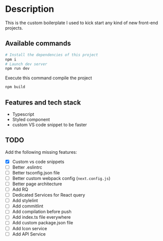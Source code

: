 # Description

This is the custom boilerplate I used to kick start any kind of new front-end projects.

## Available commands


```bash
# Install the dependencies of this project
npm i
# Launch dev server
npm run dev
```

Execute this command compile the project

```bash
npm build
```

## Features and tech stack

- Typescript
- Styled component
- custom VS code snippet to be faster


## TODO

Add the following missing features:

- [x] Custom vs code snippets
- [ ] Better .eslintrc
- [ ] Better tsconfig.json file
- [ ] Better custom webpack config (`next.config.js`)
- [ ] Better page architecture
- [ ] Add RQ
- [ ] Dedicated Services for React query
- [ ] Add stylelint
- [ ] Add commitlint
- [ ] Add compilation before push
- [ ] Add index.ts file everywhere
- [ ] Add custom package.json file
- [ ] Add Icon service
- [ ] Add API Service
